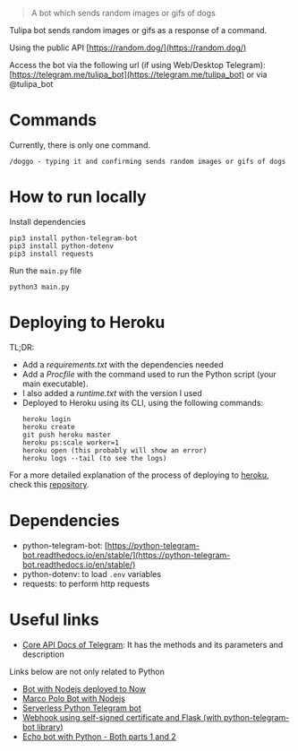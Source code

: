 > A bot which sends random images or gifs of dogs

Tulipa bot sends random images or gifs as a response of a command. 

Using the public API [https://random.dog/](https://random.dog/)

Access the bot via the following url (if using Web/Desktop Telegram): [https://telegram.me/tulipa_bot](https://telegram.me/tulipa_bot) or via @tulipa_bot

# Commands
Currently, there is only one command. 
```
/doggo - typing it and confirming sends random images or gifs of dogs
```

# How to run locally
Install dependencies

```
pip3 install python-telegram-bot
pip3 install python-dotenv
pip3 install requests
```
Run the `main.py` file
```
python3 main.py
```

# Deploying to Heroku
TL;DR:
- Add a _requirements.txt_ with the dependencies needed
- Add a _Procfile_ with the command used to run the Python script (your main executable).
- I also added a _runtime.txt_ with the version I used
- Deployed to Heroku using its CLI, using the following commands: 
    ```
    heroku login
    heroku create
    git push heroku master
    heroku ps:scale worker=1
    heroku open (this probably will show an error)
    heroku logs --tail (to see the logs)
    ```
For a more detailed explanation of the process of deploying to [heroku](https://devcenter.heroku.com/categories/reference), check this [repository](https://github.com/michaelkrukov/heroku-python-script).
# Dependencies

- python-telegram-bot: [https://python-telegram-bot.readthedocs.io/en/stable/](https://python-telegram-bot.readthedocs.io/en/stable/)
- python-dotenv: to load `.env` variables
- requests: to perform http requests

# Useful links
- [Core API Docs of Telegram](https://core.telegram.org/bots/api#sendmessage): It has the methods and its parameters and description

Links below are not only related to Python
- [Bot with Nodejs deployed to Now](https://scotch.io/tutorials/how-to-build-a-telegram-bot-using-nodejs-and-now)
- [Marco Polo Bot with Nodejs](https://www.sohamkamani.com/blog/2016/09/21/making-a-telegram-bot/)
- [Serverless Python Telegram bot](https://medium.freecodecamp.org/how-to-build-a-server-less-telegram-bot-227f842f4706)
- [Webhook using self-signed certificate and Flask (with python-telegram-bot library)](https://gist.github.com/leandrotoledo/4e9362acdc5db33ae16c)
- [Echo bot with Python - Both parts 1 and 2](https://www.reddit.com/r/Python/comments/5hctvj/tutorials_building_telegram_bots_using_python/)